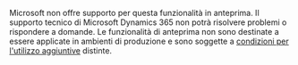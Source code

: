 Microsoft non offre supporto per questa funzionalità in anteprima. Il supporto tecnico di Microsoft Dynamics 365 non potrà risolvere problemi o rispondere a domande. Le funzionalità di anteprima non sono destinate a essere applicate in ambienti di produzione e sono soggette a [condizioni per l'utilizzo aggiuntive](http://go.microsoft.com/fwlink/p/?LinkId=511446) distinte.